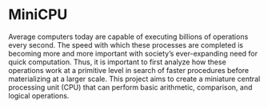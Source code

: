 # MiniCPU
Average computers today are capable of executing billions of operations every second. The speed with which these processes are completed is becoming more and more important with society’s ever-expanding need for quick computation. Thus, it is important to first analyze how these operations work at a primitive level in search of faster procedures before materializing at a larger scale. This project aims to create a miniature central processing unit (CPU) that can perform basic arithmetic, comparison, and logical operations.
